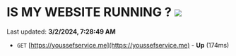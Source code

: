 # IS MY WEBSITE RUNNING ? [![](https://img.shields.io/static/v1?label=Sponsor&message=%E2%9D%A4&logo=GitHub&color=%23fe8e86)](https://github.com/sponsors/<username>)

Last updated: **3/2/2024, 7:28:49 AM**

- `GET` [https://youssefservice.me](https://youssefservice.me) - **Up** (174ms)
